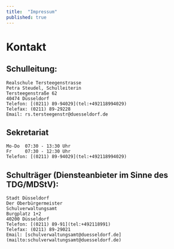 ```yaml
---
title:  "Impressum"
published: true
---
```


# Kontakt

## Schulleitung: 

	Realschule Tersteegenstrasse
	Petra Steudel, Schulleiterin
	Tersteegenstraße 62
	40474 Düsseldorf
	Telefon: [(0211) 89-94029](tel:+492118994029)
	Telefax: (0211) 89-29228
	Email: rs.tersteegenstr@duesseldorf.de

## Sekretariat

	Mo-Do  07:30 - 13:30 Uhr
	Fr     07:30 - 12:30 Uhr
	Telefon: [(0211) 89-94029](tel:+492118994029)

## Schulträger (Diensteanbieter im Sinne des TDG/MDStV):

	Stadt Düsseldorf
	Der Oberbürgermeister
	Schulverwaltungsamt
	Burgplatz 1+2
	40200 Düsseldorf
	Telefon: [(0211) 89-91](tel:+492118991)
	Telefax: (0211) 89-29021
	Email: [schulverwaltungsamt@duesseldorf.de](mailto:schulverwaltungsamt@duesseldorf.de)
